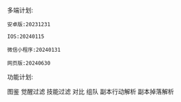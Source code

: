 多端计划:
  
    安卓版:20231231
  
    IOS:20240115
  
    微信小程序:20240131
  
    网页版:20240630
  
功能计划:

  图鉴
  觉醒过滤
  技能过滤
  对比
  组队
  副本行动解析
  副本掉落解析
  
